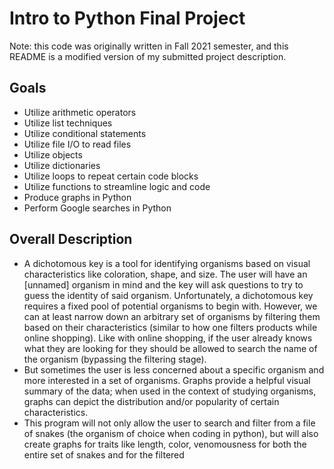 # Intro to Python Final Project
Note: this code was originally written in Fall 2021 semester, and this README is a modified version of my submitted project description.

## Goals
- Utilize arithmetic operators
- Utilize list techniques
- Utilize conditional statements
- Utilize file I/O to read files
- Utilize objects
- Utilize dictionaries
- Utilize loops to repeat certain code blocks
- Utilize functions to streamline logic and code
- Produce graphs in Python
- Perform Google searches in Python

## Overall Description
- A dichotomous key is a tool for identifying organisms based on visual characteristics
like coloration, shape, and size. The user will have an [unnamed] organism in mind 
and the key will ask questions to try to guess the identity of said organism. 
Unfortunately, a dichotomous key requires a fixed pool of potential organisms to begin 
with. However, we can at least narrow down an arbitrary set of organisms by filtering 
them based on their characteristics (similar to how one filters products while online 
shopping). Like with online shopping, if the user already knows what they are looking 
for they should be allowed to search the name of the organism (bypassing the filtering 
stage).
- But sometimes the user is less concerned about a specific organism and more 
interested in a set of organisms. Graphs provide a helpful visual summary of the data; 
when used in the context of studying organisms, graphs can depict the distribution 
and/or popularity of certain characteristics.
- This program will not only allow the user to search and filter from a file of snakes (the 
organism of choice when coding in python), but will also create graphs for traits like 
length, color, venomousness for both the entire set of snakes and for the filtered 

